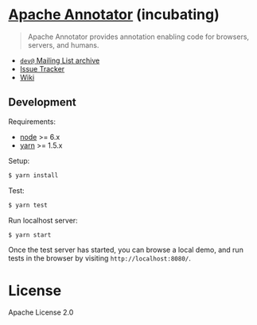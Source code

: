 # [Apache Annotator](http://annotator.apache.org/) (incubating)

> Apache Annotator provides annotation enabling code for browsers, servers,
> and humans.

* [`dev@` Mailing List archive](http://mail-archives.apache.org/mod_mbox/incubator-annotator-dev/)
* [Issue Tracker](https://issues.apache.org/jira/browse/ANNO)
* [Wiki](https://cwiki.apache.org/confluence/display/ANNO)

## Development

Requirements:

- [node](https://nodejs.org) >= 6.x
- [yarn](https://www.yarnpkg.com/) >= 1.5.x

Setup:

```sh
$ yarn install
```

Test:

```sh
$ yarn test
```

Run localhost server:

```sh
$ yarn start
```

Once the test server has started, you can browse a local demo, and run tests in
the browser by visiting `http://localhost:8080/`.

# License

Apache License 2.0
